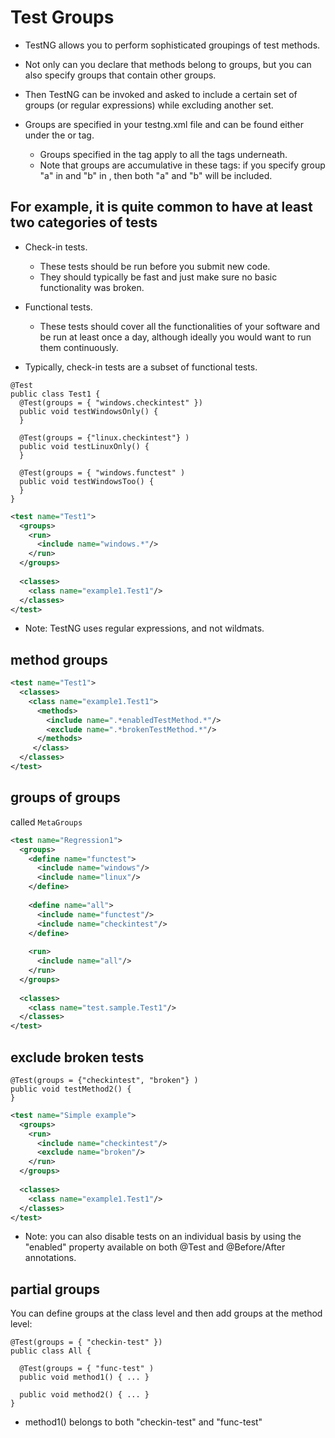 # Test Groups

- TestNG allows you to perform sophisticated groupings of test methods. 

- Not only can you declare that methods belong to groups, but you can also specify groups that contain other groups.

- Then TestNG can be invoked and asked to include a certain set of groups (or regular expressions) while excluding another set.

- Groups are specified in your testng.xml file and can be found either under the <test> or <suite> tag.
    - Groups specified in the <suite> tag apply to all the <test> tags underneath.
    - Note that groups are accumulative in these tags: if you specify group "a" in <suite> and "b" in <test>, then both "a" and "b" will be included.


## For example, it is quite common to have at least two categories of tests
   
- Check-in tests.  
    - These tests should be run before you submit new code.  
    - They should typically be fast and just make sure no basic functionality was broken.
    
- Functional tests.  
    - These tests should cover all the functionalities of your software and be run at least once a day, although ideally you would want to run them continuously.

- Typically, check-in tests are a subset of functional tests.

```
@Test
public class Test1 {
  @Test(groups = { "windows.checkintest" })
  public void testWindowsOnly() {
  }
 
  @Test(groups = {"linux.checkintest"} )
  public void testLinuxOnly() {
  }
 
  @Test(groups = { "windows.functest" )
  public void testWindowsToo() {
  }
}
```

```xml
<test name="Test1">
  <groups>
    <run>
      <include name="windows.*"/>
    </run>
  </groups>
 
  <classes>
    <class name="example1.Test1"/>
  </classes>
</test>
```

- Note: TestNG uses regular expressions, and not wildmats.


## method groups

```xml
<test name="Test1">
  <classes>
    <class name="example1.Test1">
      <methods>
        <include name=".*enabledTestMethod.*"/>
        <exclude name=".*brokenTestMethod.*"/>
      </methods>
     </class>
  </classes>
</test>
```


## groups of groups

called `MetaGroups`

```xml
<test name="Regression1">
  <groups>
    <define name="functest">
      <include name="windows"/>
      <include name="linux"/>
    </define>
  
    <define name="all">
      <include name="functest"/>
      <include name="checkintest"/>
    </define>
  
    <run>
      <include name="all"/>
    </run>
  </groups>
  
  <classes>
    <class name="test.sample.Test1"/>
  </classes>
</test>
```


## exclude broken tests

```
@Test(groups = {"checkintest", "broken"} )
public void testMethod2() {
}
```

```xml
<test name="Simple example">
  <groups>
    <run>
      <include name="checkintest"/>
      <exclude name="broken"/>
    </run>
  </groups>
  
  <classes>
    <class name="example1.Test1"/>
  </classes>
</test>
```

- Note:  you can also disable tests on an individual basis by using the "enabled" property available on both @Test and @Before/After annotations.


## partial groups

You can define groups at the class level and then add groups at the method level:

```
@Test(groups = { "checkin-test" })
public class All {
 
  @Test(groups = { "func-test" )
  public void method1() { ... }
 
  public void method2() { ... }
}
```

- method1() belongs to both "checkin-test" and "func-test"

